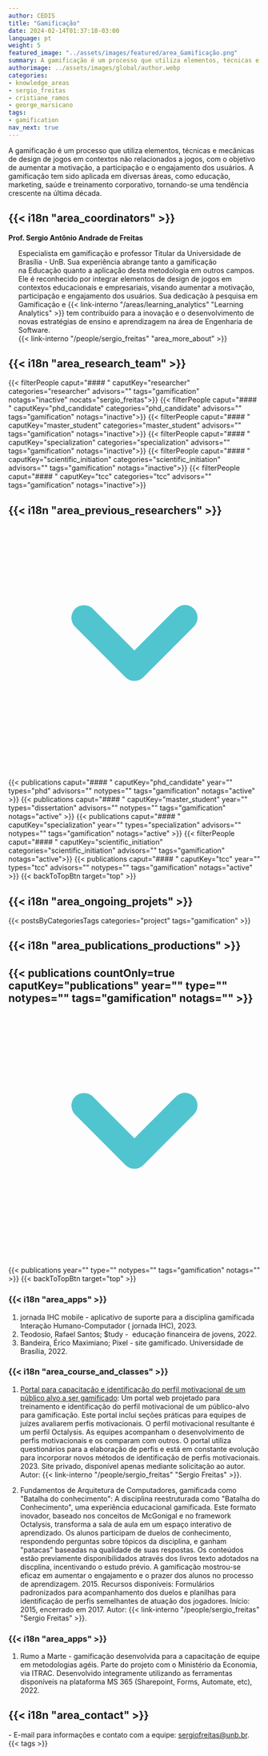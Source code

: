 ```yaml
---
author: CEDIS
title: "Gamificação"
date: 2024-02-14T01:37:18-03:00
language: pt
weight: 5
featured_image: "../assets/images/featured/area_Gamificação.png"
summary: A gamificação é um processo que utiliza elementos, técnicas e mecânicas de design de jogos em contextos não relacionados a jogos, com o objetivo de aumentar a motivação, a participação e o engajamento dos usuários. A gamificação tem sido aplicada em diversas áreas, como educação, marketing, saúde e treinamento corporativo.
authorimage: ../assets/images/global/author.webp
categories:
- knowledge_areas
- sergio_freitas
- cristiane_ramos
- george_marsicano
tags: 
- gamification
nav_next: true
---
```

<div id="top"></div>

A gamificação é um processo que utiliza elementos, técnicas e mecânicas de design de jogos em contextos não relacionados a jogos, com o objetivo de aumentar a motivação, a participação e o engajamento dos usuários. A gamificação tem sido aplicada em diversas áreas, como educação, marketing, saúde e treinamento corporativo, tornando-se uma tendência crescente na última década.

## {{< i18n "area_coordinators" >}}
**Prof. Sergio Antônio Andrade de Freitas**
<div style="margin-left: 20px;">
Especialista em gamificação e professor Titular da Universidade de Brasília - UnB. Sua experiência abrange tanto a gamificação na Educação quanto a aplicação desta metodologia em outros campos. Ele é reconhecido por integrar elementos de design de jogos em contextos educacionais e empresariais, visando aumentar a motivação, participação e engajamento dos usuários. Sua dedicação à pesquisa em Gamificação e {{< link-interno "/areas/learning_analytics" "Learning Analytics" >}} tem contribuído para a inovação e o desenvolvimento de novas estratégias de ensino e aprendizagem na área de Engenharia de Software. <br>
{{< link-interno "/people/sergio_freitas" "area_more_about" >}}
</div>

## {{< i18n "area_research_team" >}}

{{< filterPeople caput="#### " caputKey="researcher" categories="researcher" advisors="" tags="gamification" notags="inactive" nocats="sergio_freitas">}}
{{< filterPeople caput="#### " caputKey="phd_candidate" categories="phd_candidate" advisors="" tags="gamification" notags="inactive">}}
{{< filterPeople caput="#### " caputKey="master_student" categories="master_student" advisors="" tags="gamification" notags="inactive">}}
{{< filterPeople caput="#### " caputKey="specialization" categories="specialization" advisors="" tags="gamification" notags="inactive">}}
{{< filterPeople caput="#### " caputKey="scientific_initiation" categories="scientific_initiation" advisors="" tags="gamification" notags="inactive">}}
{{< filterPeople caput="#### " caputKey="tcc" categories="tcc" advisors="" tags="gamification" notags="inactive">}}

<div id="previous-collaborators" x-data="{ showPrevious: false }">
    <h2 id="former-collaborators-title" @click="showPrevious = !showPrevious" class="text-xl font-bold mb-2 cursor-pointer flex items-center text-primary-900">
      {{< i18n "area_previous_researchers" >}}
      <svg :class="{'rotate-0': !showPrevious, 'rotate-180': showPrevious}" class="ml-2 h-5 w-5 transform transition-transform duration-200" xmlns="http://www.w3.org/2000/svg" viewBox="0 0 20 20" fill="#51C5CF"><path fill-rule="evenodd" d="M5.293 7.293a1 1 0 011.414 0L10 10.586l3.293-3.293a1 1 0 111.414 1.414l-4 4a1 1 0 01-1.414 0l-4-4a1 1 0 010-1.414z" clip-rule="evenodd" /></svg>
    </h2>
    <div x-show="showPrevious" x-cloak>
    {{< publications caput="#### " caputKey="phd_candidate"  year="" types="phd" advisors="" notypes="" tags="gamification" notags="active" >}}
    {{< publications caput="#### " caputKey="master_student" year="" types="dissertation" advisors="" notypes="" tags="gamification" notags="active" >}}
    {{< publications caput="#### " caputKey="specialization" year="" types="specialization" advisors="" notypes="" tags="gamification" notags="active" >}}
    {{< filterPeople caput="#### " caputKey="scientific_initiation" categories="scientific_initiation" advisors="" tags="gamification" notags="active">}}
    {{< publications caput="#### " caputKey="tcc" year="" types="tcc" advisors="" notypes="" tags="gamification" notags="active" >}}
    {{< backToTopBtn target="top" >}}
    </div>
  </div>

## {{< i18n "area_ongoing_projets" >}}
{{< postsByCategoriesTags categories="project" tags="gamification" >}}

## {{< i18n "area_publications_productions" >}}

<div id="npublications-section" x-data="{ showPublications: false }">
    <h2 id="npublications-title" @click="showPublications = !showPublications" class="text-xl font-bold mb-2 cursor-pointer flex items-center text-primary-900">
      {{< publications countOnly=true caputKey="publications" year="" type="" notypes="" tags="gamification" notags="" >}}
      <svg :class="{'rotate-0': !showPublications, 'rotate-180': showPublications}" class="ml-2 h-5 w-5 transform transition-transform duration-200" xmlns="http://www.w3.org/2000/svg" viewBox="0 0 20 20" fill="#51C5CF"><path fill-rule="evenodd" d="M5.293 7.293a1 1 0 011.414 0L10 10.586l3.293-3.293a1 1 0 111.414 1.414l-4 4a1 1 0 01-1.414 0l-4-4a1 1 0 010-1.414z" clip-rule="evenodd" /></svg>
    </h2>
    <div x-show="showPublications" x-cloak>
      {{< publications year="" type="" notypes="" tags="gamification" notags="" >}} 
      {{< backToTopBtn target="top" >}}
    </div>
</div>

### {{< i18n "area_apps" >}}
1. jornada IHC mobile - aplicativo de suporte para a disciplina gamificada Interação Humano-Computador ( jornada IHC), 2023.
2. Teodosio, Rafael Santos; $tudy -  educação financeira de jovens, 2022.
3. Bandeira, Érico Maximiano; Pixel - site gamificado. Universidade de Brasília, 2022.

### {{< i18n "area_course_and_classes" >}}
1. [Portal para capacitação e identificação do perfil motivacional de um público alvo a ser gamificado](https://publish.obsidian.md/sergio-freitas): Um portal web projetado para treinamento e identificação do perfil motivacional de um público-alvo para gamificação. Este portal inclui seções práticas para equipes de juízes avaliarem perfis motivacionais. O perfil motivacional resultante é um perfil Octalysis. As equipes acompanham o desenvolvimento de perfis motivacionais e os comparam com outros. O portal utiliza questionários para a elaboração de perfis e está em constante evolução para incorporar novos métodos de identificação de perfis motivacionais. 2023. Site privado, disponível apenas mediante solicitação ao autor. Autor: {{< link-interno "/people/sergio_freitas" "Sergio Freitas" >}}.

2. Fundamentos de Arquitetura de Computadores, gamificada como "Batalha do conhecimento": A disciplina reestruturada como "Batalha do Conhecimento", uma experiência educacional gamificada. Este formato inovador, baseado nos conceitos de McGonigal e no framework Octalysis, transforma a sala de aula em um espaço interativo de aprendizado. Os alunos participam de duelos de conhecimento, respondendo perguntas sobre tópicos da disciplina, e ganham "patacas" baseadas na qualidade de suas respostas. Os conteúdos estão previamente disponibilidados através dos livros texto adotados na discplina, incentivando o estudo prévio. A gamificação mostrou-se eficaz em aumentar o engajamento e o prazer dos alunos no processo de aprendizagem​​​​. 2015.   Recursos disponíveis: Formulários padronizados para acompanhamento dos duelos e planilhas para identificação de perfis semelhantes de atuação dos jogadores. Início: 2015, encerrado em 2017. Autor: {{< link-interno "/people/sergio_freitas" "Sergio Freitas" >}}.

### {{< i18n "area_apps" >}}
1. Rumo a Marte - gamificação desenvolvida para a capacitação de equipe em metodologias agéis. Parte do projeto com o Ministério da Economia, via ITRAC. Desenvolvido integramente utilizando as ferramentas disponíveis na plataforma MS 365 (Sharepoint, Forms, Automate, etc), 2022.

## {{< i18n "area_contact" >}}
- E-mail para informações e contato com a equipe: [sergiofreitas@unb.br](mailto:sergiofreitas@unb.br).
{{< tags >}}